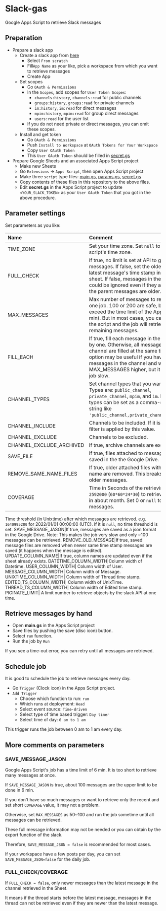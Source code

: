 # Slack-gas
Google Apps Script to retrieve Slack messages

## Preparation

* Prepare a slack app
    * Create a slack app from [here](https://api.slack.com/apps?new_app=1)
        * Select `From scratch`
        * Fill`App Name` as your like, pick a workspace from which you want to retrieve messages
        * Create App
    * Set scopes
        * Go `OAuth & Permissions`
        * In the `Scopes`, add scopes for `User Token Scopes`:
            * `channels:history`, `channels:read` for public channels
            * `groups:history`, `groups:read` for private channels
            * `im:history`, `im:read` for direct messages
            * `mpim:history`, `mpim:read` for group direct messages
            * `users:read` for the user list
        * If you do not need private or direct messages, you can omit these scopes.
    * Install and get token
        * Go `OAuth & Permissions`
        * Push `Install to Workspace` at `OAuth Tokens for Your Workspace`
        * Copy `User OAuth Token`
        * This `User OAuth Token` should be filled in [secret.gs](https://github.com/rcmdnk/Slack-gas/blob/main/secrets.gs)
* Prepare Google Sheets and an associated Apps Script project
    * Make new Sheets
    * Go `Extensions` -> `Apps Script`, then open Apps Script project
    * Make three `script` type files: [main.gs](https://github.com/rcmdnk/Slack-gas/blob/main/main.gs), [params.gs](https://github.com/rcmdnk/Slack-gas/blob/main/params.gs), [secret.gs](https://github.com/rcmdnk/Slack-gas/blob/main/secrets.gs)
    * Copy contents of these files in this repository to the above files.
    * Edit **secret.gs** in the Apps Script project to update `<YOUR_SLACK_TOKEN>` as your `User OAuth Token` that you got in the above procedure.


## Parameter settings

Set parameters as you like:

Name|Comment
:-|:-
TIME_ZONE|Set your time zone. Set `null` to use the script's time zone.
FULL_CHECK|If true, no limit is set at API to get messages. If false, set the oldest as the latest message's time stamp in the channel sheet. If false, messages in the thread could be ignored even if they are newer but the parent messages are older.
MAX_MESSAGES|Max number of messages to retrieve in the one job. 100 or 200 are safe, but 500 may exceed the time limit of the Apps Script (6 min). But in most cases, you can just re-run the script and the job will retrieve the remaining messages.
FILL_EACH|If true, fill each message in the sheet one by one. Otherwise, all messages in the channel are filled at the same time. This option may be useful if you have many messages in the channel and want to set MAX_MESSAGES higher, but it makes the job slow.
CHANNEL_TYPES|Set channel types that you want to retrieve. Types are: `public_channel`, `private_channel`, `mpim`, and `im`. Multiple types can be set as a comma-separated string like `'public_channel,private_channel,mpim,im'`.
CHANNEL_INCLUDE|Channels to be included. If it is empty, no filter is applied by this value.
CHANNEL_EXCLUDE|Channels to be excluded.
CHANNEL_EXCLUDE_ARCHIVED|If true, archive channels are excluded.
SAVE_FILE|If true, files attached to messages are saved in the the Google Drive.
REMOVE_SAME_NAME_FILES|If true, older attached files with the same name are removed. This breaks links in the older messages.
COVERAGE|Time in Seconds of the retrieving period. `2592000` (`60*60*24*30`) to retrieve messages in about month. Set 0 or `null` to retrieve all messages.
Time threshold (in Unixtime) after which messages are retrieved. e.g. `1640995200` for 2022/01/01 00:00:00 (UTC). If it is `null`, no time threshold is set.
SAVE_MESSAGE_JASON|If true, messages are saved as a json format in the Google Drive. Note: This makes the job very slow and only ~100 messages can be retrieved.
REMOVE_OLD_MESSAGE|If true, saved message files are removed when newer same time stamp messages are saved (it happens when the message is edited).
UPDATE_COLUMN_NAME|If true, column names are updated even if the sheet already exists.
DATETIME_COLUMN_WIDTH|Column width of Datetime.
USER_COLUMN_WIDTH| Column width of User.
MESSAGE_COLUMN_WIDTH| Column width of Message.
UNIXTIME_COLUMN_WIDTH| Column width of Thread time stamp.
EDITED_TS_COLUMN_WIDTH| Column width of UnixTime.
THREAD_TS_COLUMN_WIDTH| Column width of Edited time stamp.
PIGINATE_LIMIT| A limit number to retrieve objects by the slack API at one time.

## Retrieve messages by hand

* Open **main.gs** in the Apps Script project
* Save files by pushing the save (disc icon) button.
* Select `run` function.
* Run the job by `Run`

If you see a time-out error, you can retry until all messages are retrieved.

## Schedule job

It is good to schedule the job to retrieve messages every day.

* Go `Trigger` (Clock icon) in the Apps Script project.
* `Add Trigger`
    * Choose which function to run: `run`
    * Which runs at deployment: `Head`
    * Select event source: `Time-driven`
    * Select type of time based trigger: `Day timer`
    * Select time of day: `0 am to 1 am`

This trigger runs the job between 0 am to 1 am every day.

## More comments on parameters

### SAVE_MESSAGE_JASON

Google Apps Script's job has a time limit of 6 min.
It is too short to retrieve many messages at once.

If `SAVE_MESSAGE_JASON` is true, about 100 messages are the upper limit to be done in 6 min.

If you don't have so much messages or want to retrieve only the recent and set short `COVERAGE` value,
it may not a problem.

Otherwise, set `MAX_MESSAGES` as 50~100 and run the job sometime until all messages can be retrieved.

These full message information may not be needed or you can obtain by the export function of the slack.

Therefore, `SAVE_MESSAGE_JSON = false` is recommended for most cases.

If your workspace have a few posts per day, you can set `SAVE_MESSAGE_JSON=false` for the daily job.


### FULL_CHECK/COVERAGE

If `FULL_CHECK = false`, only newer messages than the latest message in the channel retrieved in the Sheet.

It means if the thread starts before the latest message,
messages in the thread can not be retrieved even if they are newer than the latest message.




